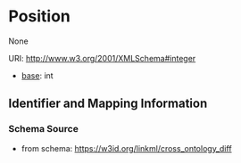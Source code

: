 # Position

None

URI: http://www.w3.org/2001/XMLSchema#integer

* [base](https://w3id.org/linkml/base): int






## Identifier and Mapping Information







### Schema Source


* from schema: https://w3id.org/linkml/cross_ontology_diff



